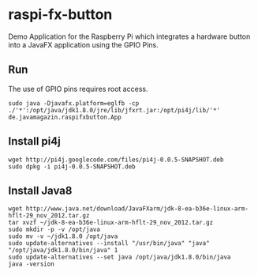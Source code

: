 raspi-fx-button
===============

Demo Application for the Raspberry Pi which integrates a hardware button into a JavaFX application
using the GPIO Pins.

Run
---

The use of GPIO pins requires root access.

	sudo java -Djavafx.platform=eglfb -cp ./'*':/opt/java/jdk1.8.0/jre/lib/jfxrt.jar:/opt/pi4j/lib/'*' de.javamagazin.raspifxbutton.App

Install pi4j
------------

	wget http://pi4j.googlecode.com/files/pi4j-0.0.5-SNAPSHOT.deb
	sudo dpkg -i pi4j-0.0.5-SNAPSHOT.deb 

Install Java8
-------------

	wget http://www.java.net/download/JavaFXarm/jdk-8-ea-b36e-linux-arm-hflt-29_nov_2012.tar.gz
	tar xvzf ~/jdk-8-ea-b36e-linux-arm-hflt-29_nov_2012.tar.gz
	sudo mkdir -p -v /opt/java
	sudo mv -v ~/jdk1.8.0 /opt/java
	sudo update-alternatives --install "/usr/bin/java" "java" "/opt/java/jdk1.8.0/bin/java" 1
	sudo update-alternatives --set java /opt/java/jdk1.8.0/bin/java
	java -version

